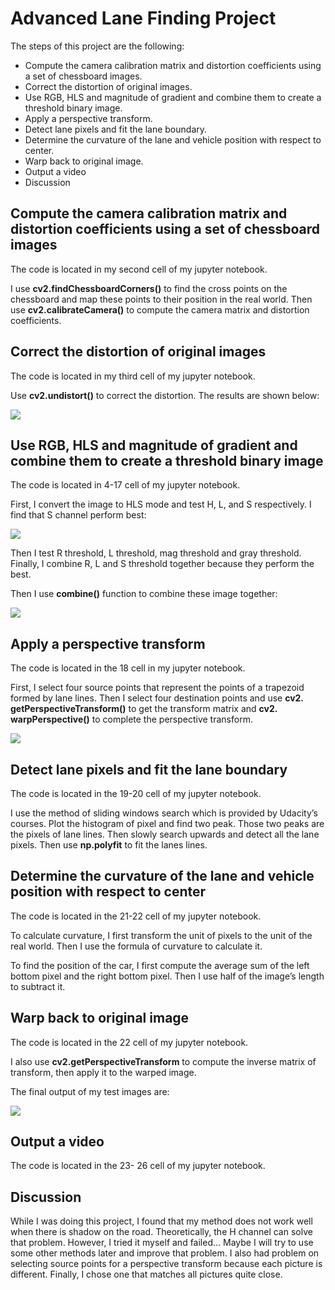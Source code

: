 ﻿Advanced Lane Finding Project
=============================

The steps of this project are the following:

 - Compute the camera calibration matrix and distortion coefficients using a set of chessboard images.
 - Correct the distortion of original images.
 - Use RGB, HLS and magnitude of gradient and combine them to create a threshold binary image.
 - Apply a perspective transform.
 - Detect lane pixels and fit the lane boundary.
 - Determine the curvature of the lane and vehicle position with respect to center.
 - Warp back to original image.
 - Output a video
 - Discussion

Compute the camera calibration matrix and distortion coefficients using a set of chessboard images
-----------------------------------------------------

The code is located in my second cell of my jupyter notebook.

I use **cv2.findChessboardCorners()** to find the cross points on the chessboard and map these points to 
their position in the real world. Then use **cv2.calibrateCamera()**
 to compute the camera matrix and distortion coefficients.
 
Correct the distortion of original images
------------------------------------------

The code is located in my third cell of my jupyter notebook.
    
Use **cv2.undistort()** to correct the distortion. The results are shown below:

![](https://github.com/rainbamboooo/Advanced-Lane-Finding-Udacity-Self-Driving-Car-Nanodegree-Term1-project4/raw/master/1.png)

Use RGB, HLS and magnitude of gradient and combine them to create a threshold binary image
------------------------------------------------------------------------------------------

The code is located in 4-17 cell of my jupyter notebook.

First, I convert the image to HLS mode and test H, L, and S respectively. I find that S channel perform best:

![](https://github.com/rainbamboooo/Advanced-Lane-Finding-Udacity-Self-Driving-Car-Nanodegree-Term1-project4/raw/master/2.png)

Then I test R threshold, L threshold, mag threshold and gray threshold.
Finally, I combine R, L and S threshold together because they perform the best.

Then I use **combine()** function to combine these image together:

![](https://github.com/rainbamboooo/Advanced-Lane-Finding-Udacity-Self-Driving-Car-Nanodegree-Term1-project4/raw/master/3.png)

Apply a perspective transform
-----------------------------

The code is located in the 18 cell in my jupyter notebook.

First, I select four source points that represent the points of a trapezoid formed by lane lines. 
Then I select four destination points and use **cv2. getPerspectiveTransform()** to get the transform matrix 
and **cv2. warpPerspective()** to complete the perspective transform.

![](https://github.com/rainbamboooo/Advanced-Lane-Finding-Udacity-Self-Driving-Car-Nanodegree-Term1-project4/raw/master/4.png)

Detect lane pixels and fit the lane boundary
--------------------------------------------

The code is located in the 19-20 cell of my jupyter notebook.

I use the method of sliding windows search which is provided by Udacity’s courses. 
Plot the histogram of pixel and find two peak. Those two peaks are the pixels of lane lines. 
Then slowly search upwards and detect all the lane pixels. Then use **np.polyfit** to fit the lanes lines.

Determine the curvature of the lane and vehicle position with respect to center
-------------------------------------------------------------------------------

The code is located in the 21-22 cell of my jupyter notebook.

To calculate curvature, I first transform the unit of pixels to the unit of the real world. Then I use the formula of curvature to calculate it.
	
To find the position of the car, I first compute the average sum of the left bottom pixel and the right bottom pixel. Then I use half of the image’s length to subtract it.

Warp back to original image
---------------------------

The code is located in the 22 cell of my jupyter notebook.

I also use **cv2.getPerspectiveTransform** to compute the inverse matrix of transform, then apply it to the warped image.
	
The final output of my test images are:

![](https://github.com/rainbamboooo/Advanced-Lane-Finding-Udacity-Self-Driving-Car-Nanodegree-Term1-project4/raw/master/5.png)

Output a video
--------------

The code is located in the 23- 26 cell of my jupyter notebook.

Discussion
----------

While I was doing this project, I found that my method does not work well when there is shadow on the road. Theoretically, the H channel can solve that problem. However, I tried it myself and failed… Maybe I will try to use some other methods later and improve that problem. I also had problem on selecting source points for a perspective transform because each picture is different. Finally, I chose one that matches all pictures quite close.
